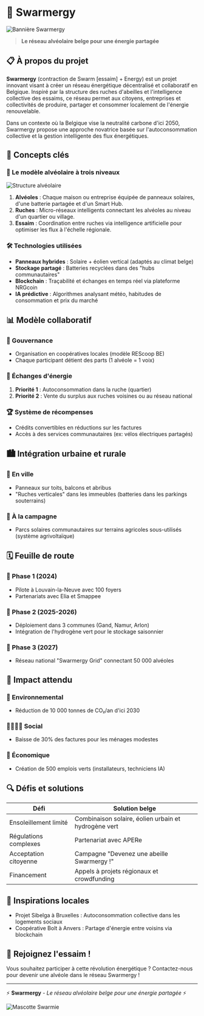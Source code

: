 # 🐝 Swarmergy

![Bannière Swarmergy](https://raw.githubusercontent.com/servais1983/swarmergy/main/assets/banner.png)

> **Le réseau alvéolaire belge pour une énergie partagée**

## 📋 À propos du projet

**Swarmergy** (contraction de Swarm [essaim] + Energy) est un projet innovant visant à créer un réseau énergétique décentralisé et collaboratif en Belgique. Inspiré par la structure des ruches d'abeilles et l'intelligence collective des essaims, ce réseau permet aux citoyens, entreprises et collectivités de produire, partager et consommer localement de l'énergie renouvelable.

Dans un contexte où la Belgique vise la neutralité carbone d'ici 2050, Swarmergy propose une approche novatrice basée sur l'autoconsommation collective et la gestion intelligente des flux énergétiques.

## 🔑 Concepts clés

### 🔄 Le modèle alvéolaire à trois niveaux

![Structure alvéolaire](https://raw.githubusercontent.com/servais1983/swarmergy/main/assets/hexagon.png)

1. **Alvéoles** : Chaque maison ou entreprise équipée de panneaux solaires, d'une batterie partagée et d'un Smart Hub.
2. **Ruches** : Micro-réseaux intelligents connectant les alvéoles au niveau d'un quartier ou village.
3. **Essaim** : Coordination entre ruches via intelligence artificielle pour optimiser les flux à l'échelle régionale.

### 🛠️ Technologies utilisées

- **Panneaux hybrides** : Solaire + éolien vertical (adaptés au climat belge)
- **Stockage partagé** : Batteries recyclées dans des "hubs communautaires"
- **Blockchain** : Traçabilité et échanges en temps réel via plateforme NRGcoin
- **IA prédictive** : Algorithmes analysant météo, habitudes de consommation et prix du marché

## 📊 Modèle collaboratif

### 👥 Gouvernance

- Organisation en coopératives locales (modèle REScoop BE)
- Chaque participant détient des parts (1 alvéole = 1 voix)

### 💱 Échanges d'énergie

1. **Priorité 1** : Autoconsommation dans la ruche (quartier)
2. **Priorité 2** : Vente du surplus aux ruches voisines ou au réseau national

### 🏆 Système de récompenses

- Crédits convertibles en réductions sur les factures
- Accès à des services communautaires (ex: vélos électriques partagés)

## 🏙️ Intégration urbaine et rurale

### 🏢 En ville
- Panneaux sur toits, balcons et abribus
- "Ruches verticales" dans les immeubles (batteries dans les parkings souterrains)

### 🌄 À la campagne
- Parcs solaires communautaires sur terrains agricoles sous-utilisés (système agrivoltaïque)

## 🗓️ Feuille de route

### 📍 Phase 1 (2024)
- Pilote à Louvain-la-Neuve avec 100 foyers
- Partenariats avec Elia et Smappee

### 📍 Phase 2 (2025-2026)
- Déploiement dans 3 communes (Gand, Namur, Arlon)
- Intégration de l'hydrogène vert pour le stockage saisonnier

### 📍 Phase 3 (2027)
- Réseau national "Swarmergy Grid" connectant 50 000 alvéoles

## 💚 Impact attendu

### 🌱 Environnemental
- Réduction de 10 000 tonnes de CO₂/an d'ici 2030

### 👨‍👩‍👧‍👦 Social
- Baisse de 30% des factures pour les ménages modestes

### 💼 Économique
- Création de 500 emplois verts (installateurs, techniciens IA)

## 🔍 Défis et solutions

| Défi | Solution belge |
|------|---------------|
| Ensoleillement limité | Combinaison solaire, éolien urbain et hydrogène vert |
| Régulations complexes | Partenariat avec APERe |
| Acceptation citoyenne | Campagne "Devenez une abeille Swarmergy !" |
| Financement | Appels à projets régionaux et crowdfunding |

## 🔗 Inspirations locales

- Projet Sibelga à Bruxelles : Autoconsommation collective dans les logements sociaux
- Coopérative Bolt à Anvers : Partage d'énergie entre voisins via blockchain

## 👋 Rejoignez l'essaim !

Vous souhaitez participer à cette révolution énergétique ? Contactez-nous pour devenir une alvéole dans le réseau Swarmergy !

---

⚡ **Swarmergy** - *Le réseau alvéolaire belge pour une énergie partagée* ⚡

![Mascotte Swarmie](https://raw.githubusercontent.com/servais1983/swarmergy/main/assets/mascot.png)
